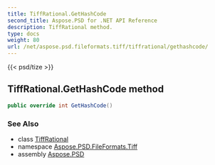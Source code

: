 ```yaml
---
title: TiffRational.GetHashCode
second_title: Aspose.PSD for .NET API Reference
description: TiffRational method. 
type: docs
weight: 80
url: /net/aspose.psd.fileformats.tiff/tiffrational/gethashcode/
---
```

{{< psd/tize >}}
## TiffRational.GetHashCode method

```csharp
public override int GetHashCode()
```

### See Also

* class [TiffRational](../)
* namespace [Aspose.PSD.FileFormats.Tiff](../../tiffrational/)
* assembly [Aspose.PSD](../../../)


